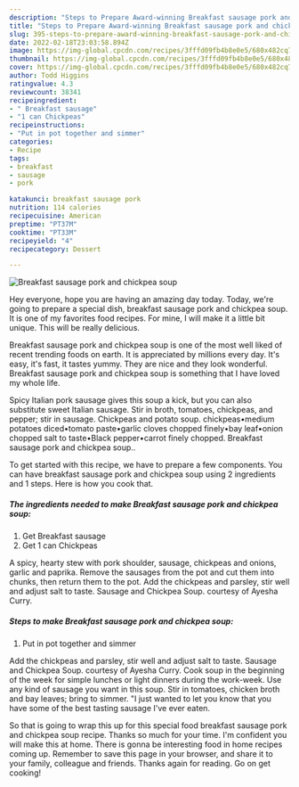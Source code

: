 ```yaml
---
description: "Steps to Prepare Award-winning Breakfast sausage pork and chickpea soup"
title: "Steps to Prepare Award-winning Breakfast sausage pork and chickpea soup"
slug: 395-steps-to-prepare-award-winning-breakfast-sausage-pork-and-chickpea-soup
date: 2022-02-18T23:03:58.894Z
image: https://img-global.cpcdn.com/recipes/3fffd09fb4b8e0e5/680x482cq70/breakfast-sausage-pork-and-chickpea-soup-recipe-main-photo.jpg
thumbnail: https://img-global.cpcdn.com/recipes/3fffd09fb4b8e0e5/680x482cq70/breakfast-sausage-pork-and-chickpea-soup-recipe-main-photo.jpg
cover: https://img-global.cpcdn.com/recipes/3fffd09fb4b8e0e5/680x482cq70/breakfast-sausage-pork-and-chickpea-soup-recipe-main-photo.jpg
author: Todd Higgins
ratingvalue: 4.3
reviewcount: 38341
recipeingredient:
- " Breakfast sausage"
- "1 can Chickpeas"
recipeinstructions:
- "Put in pot together and simmer"
categories:
- Recipe
tags:
- breakfast
- sausage
- pork

katakunci: breakfast sausage pork 
nutrition: 114 calories
recipecuisine: American
preptime: "PT37M"
cooktime: "PT33M"
recipeyield: "4"
recipecategory: Dessert

---
```



![Breakfast sausage pork and chickpea soup](https://img-global.cpcdn.com/recipes/3fffd09fb4b8e0e5/680x482cq70/breakfast-sausage-pork-and-chickpea-soup-recipe-main-photo.jpg)

Hey everyone, hope you are having an amazing day today. Today, we're going to prepare a special dish, breakfast sausage pork and chickpea soup. It is one of my favorites food recipes. For mine, I will make it a little bit unique. This will be really delicious.

Breakfast sausage pork and chickpea soup is one of the most well liked of recent trending foods on earth. It is appreciated by millions every day. It's easy, it's fast, it tastes yummy. They are nice and they look wonderful. Breakfast sausage pork and chickpea soup is something that I have loved my whole life.

Spicy Italian pork sausage gives this soup a kick, but you can also substitute sweet Italian sausage. Stir in broth, tomatoes, chickpeas, and pepper; stir in sausage. Chickpeas and potato soup. chickpeas•medium potatoes diced•tomato paste•garlic cloves chopped finely•bay leaf•onion chopped salt to taste•Black pepper•carrot finely chopped. Breakfast sausage pork and chickpea soup..


To get started with this recipe, we have to prepare a few components. You can have breakfast sausage pork and chickpea soup using 2 ingredients and 1 steps. Here is how you cook that.

<!--inarticleads1-->

##### The ingredients needed to make Breakfast sausage pork and chickpea soup:

1. Get  Breakfast sausage
1. Get 1 can Chickpeas


A spicy, hearty stew with pork shoulder, sausage, chickpeas and onions, garlic and paprika. Remove the sausages from the pot and cut them into chunks, then return them to the pot. Add the chickpeas and parsley, stir well and adjust salt to taste. Sausage and Chickpea Soup. courtesy of Ayesha Curry. 

<!--inarticleads2-->

##### Steps to make Breakfast sausage pork and chickpea soup:

1. Put in pot together and simmer


Add the chickpeas and parsley, stir well and adjust salt to taste. Sausage and Chickpea Soup. courtesy of Ayesha Curry. Cook soup in the beginning of the week for simple lunches or light dinners during the work-week. Use any kind of sausage you want in this soup. Stir in tomatoes, chicken broth and bay leaves; bring to simmer. &#34;I just wanted to let you know that you have some of the best tasting sausage I&#39;ve ever eaten. 

So that is going to wrap this up for this special food breakfast sausage pork and chickpea soup recipe. Thanks so much for your time. I'm confident you will make this at home. There is gonna be interesting food in home recipes coming up. Remember to save this page in your browser, and share it to your family, colleague and friends. Thanks again for reading. Go on get cooking!
